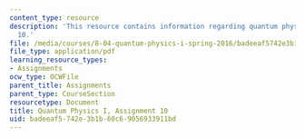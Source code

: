 ```yaml
---
content_type: resource
description: 'This resource contains information regarding quantum physics: Assignment
  10.'
file: /media/courses/8-04-quantum-physics-i-spring-2016/badeeaf5742e3b1b60c69056933911bd_MIT8_04S16_ps10_2016.pdf
file_type: application/pdf
learning_resource_types:
- Assignments
ocw_type: OCWFile
parent_title: Assignments
parent_type: CourseSection
resourcetype: Document
title: Quantum Physics I, Assignment 10
uid: badeeaf5-742e-3b1b-60c6-9056933911bd
---
```

